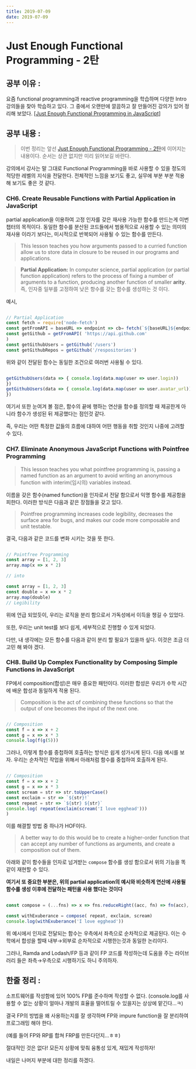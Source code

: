```yaml
---
title: 2019-07-09
date: 2019-07-09
---
```

# Just Enough Functional Programming - 2탄

## 공부 이유 :

요즘 functional programming과 reactive programming을 학습하며 다양한 Intro 강의들을 찾아 학습하고 있다. 그 중에서 오랜만에 깔끔하고 잘 만들어진 강의가 있어 정리해 보았다. [[Just Enough Functional Programming in JavaScript]](https://egghead.io/courses/just-enough-functional-programming-in-javascript)

## 공부 내용 :
> 이번 정리는 앞선 [Just Enough Functional Programming - 2탄](https://github.com/sukjae/daily-study/blob/master/2019-07-08.md)에 이어지는 내용이다. 순서는 상관 없지만 미리 읽어보길 바란다. 

강의에서 강사는 말 그대로 Functional Programming을 바로 사용할 수 있을 정도의 적당한 레벨의 지식을 전달한다. 전체적인 느낌을 보기도 좋고, 실무에 부분 부분 적용 해 보기도 좋은 것 같다. 


### CH6. Create Reusable Functions with Partial Application in JavaScript

partial application을 이용하여 고정 인자를 갖은 재사용 가능한 함수를 만드는게 이번 챕터의 목적이다. 동일한 함수를 분산된 코드들에서 범용적으로 사용할 수 있는 의미의 재사용 이라기 보다는, 미시적으로 반복되어 사용될 수 있는 함수를 만든다. 

> This lesson teaches you how arguments passed to a curried function allow us to store data in closure to be reused in our programs and applications.


> **Partial Application:** 
In computer science, partial application (or partial function application) refers to the process of fixing a number of arguments to a function, producing another function of smaller **arity**.
즉, 인자중 일부를 고정하여 낮은 항수를 갖는 함수를 생성하는 것 이다. 

예시, 

```js

// Partial Application
const fetch = require('node-fetch')
const getFromAPI = baseURL => endpoint => cb⇒ fetch(`${baseURL}${endpoint}`) .then(res => res.json()) .then(data => cb(data)) .catch(err => { console.error(err.message )})
const getGithub = getFromAPI( 'https://api.github.com'
)
const getGithubUsers = getGithub('/users')
const getGithubRepos = getGithub('/respositories')

```

위와 같이 전달된 함수는 동일한 조건으로 여러번 사용될 수 있다. 

```js

getGithubUsers(data => { console.log(data.map(user => user.login))
})
getGithubUsers(data => { console.log(data.map(user => user.avatar_url))
})

```

여기서 또한 눈여겨 볼 점은, 함수의 끝에 행하는 연산을 함수를 정의할 때 제공한게 아니라 함수가 생성된 뒤 제공했다는 점인것 같다. 

즉, 우리는 어떤 특정한 값들의 흐름에 대하여 어떤 행동을 취할 것인지 나중에 고려할 수 있다.  


### CH7. Eliminate Anonymous JavaScript Functions with Pointfree Programming

> This lesson teaches you what pointfree programming is, passing a named function as an argument to avoid writing an anonymous function with interim(임시의) variables instead.

이름을 갖은 함수(named function)을 인자로서 전달 함으로서 익명 함수를 제공함을 피한다. 이러한 방식은 다음과 같은 장점들을 갖고 있다. 

> Pointfree programming increases code legibility, decreases the surface area for bugs, and makes our code more composable and unit testable.

결국, 다음과 같은 코드를 변화 시키는 것을 뜻 한다. 

```js

// Pointfree Programming
const array = [1, 2, 3]
array.map(x => x * 2)

// into

const array = [1, 2, 3]
const double = x => x * 2
array.map(double)
// Legibility

```

위에 언급 되었듯이, 우리는 로직을 분리 함으로서 가독성에서 이득을 챙길 수 있었다. 

또한, 우리는 unit test를 보다 쉽게, 세부적으로 진행할 수 있게 되었다. 

다만, 내 생각에는 모든 함수를 다음과 같이 분리 할 필요가 있을까 싶다. 이것은 조금 더 고민 해 봐야 겠다.   


### CH8. Build Up Complex Functionality by Composing Simple Functions in JavaScript

FP에서 composition(합성)은 매우 중요한 패턴이다. 이러한 합성은 우리가 수학 시간에 배운 합성과 동일하게 적용 된다. 

> Composition is the act of combining these functions so that the output of one becomes the input of the next one.

 ```js

// Composition
const f = x => x + 2
const g = x => x * 3
console.log(f(g(5)))

```

그러나, 이렇게 함수를 중첩하여 호출하는 방식은 쉽게 성가시게 된다. 다음 예시를 보자. 우리는 순차적인 작업을 위해서 아래처럼 함수를 중첩하여 호출하게 된다. 

 ```js

// Composition
const f = x => x + 2
const g = x => x * 3
const scream = str => str.toUpperCase()
const exclaim = str => `${str}!`
const repeat = str => `${str} ${str}`
console.log( repeat(exclaim(scream('I love egghead')))
)

```

이를 해결할 방법 중 하나가 HOF이다. 

> A better way to do this would be to create a higher-order function that can accept any number of functions as arguments, and create a composition out of them.

아래와 같이 함수들을 인자로 넘겨받는 `compose` 함수를 생성 함으로서 위의 기능을 똑같이 재현할 수 있다. 

**여기서 또 중요한 부분은, 위의 partial application의 예시와 비슷하게 연산에 사용될 함수를 생성 이후에 전달하는 패턴을 사용 했다는 것이다**

 ```js

const compose = (...fns) => x => fns.reduceRight((acc, fn) => fn(acc), x)

const withExuberance = compose( repeat, exclaim, scream)
console.log(withExuberance('I love egghead'))

```

위 예시에서 인자로 전달되는 함수는 우측에서 좌측으로 순차적으로 제공된다. 이는 수학에서 합성을 할때 내부→외부로 순차적으로 시행한는것과 동일한 논리이다. 

그러나, Ramda and Lodash/FP 등과 같이 FP 코드를 작성하는데 도움을 주는 라이브러리 들은 좌측→우측으로 시행하기도 하니 주의하자. 

## 한줄 정리 :

소프트웨어를 작성함에 있어 100% FP를 준수하며 작성할 수 없다. (console.log를 사용할 수 없는 상황이 얼마나 개발의 효율을 떨어트릴 수 있을지는 상상에 맡긴다...ㅋ)

결국 FP의 방법을 왜 사용하는지를 잘 생각하며 FP와 impure function을 잘 분리하여 프로그래밍 해야 한다. 

(예를 들어 FP와 RP를 합쳐 FRP를 만든다던지...ㅎㅎ)

절대적인 것은 없다! 모든지 상황에 맞춰 융통성 있게, 재밌게 작성하자!

내일은 나머지 부분에 대한 정리를 하겠다.
